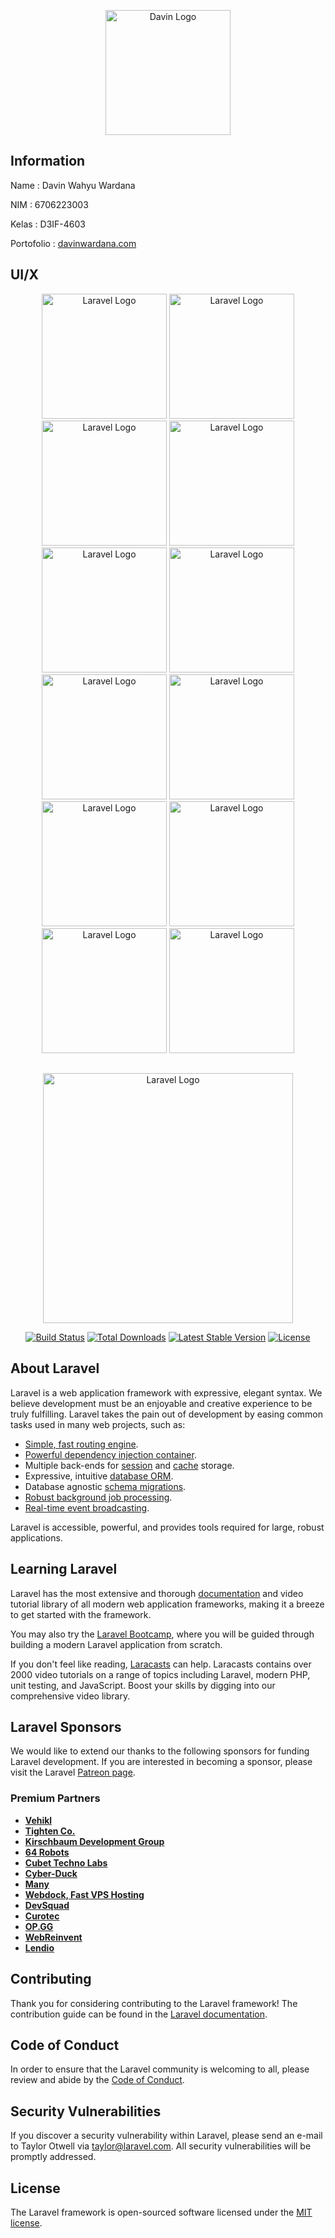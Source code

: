 <p align="center"><a href="https://davin.id" target="_blank"><img src="https://davin.id/assets/images/logo/app.png" width="200" alt="Davin Logo"></a></p>

## Information

Name        : Davin Wahyu Wardana

NIM         : 6706223003

Kelas       : D3IF-4603

Portofolio  : [davinwardana.com](https://davinwardana.com)

## UI/X

<p align="center">
<img src="https://i.ibb.co/XWLNszM/1.png" width="200" alt="Laravel Logo"> 
<img src="https://i.ibb.co/0YcSN3n/2.png" width="200" alt="Laravel Logo"> 
<img src="https://i.ibb.co/bdT4fwH/3.png" width="200" alt="Laravel Logo"> 
<img src="https://i.ibb.co/gzzD8J8/4.png" width="200" alt="Laravel Logo"> 
<img src="https://i.ibb.co/TKWbwYh/5.png" width="200" alt="Laravel Logo"> 
<img src="https://i.ibb.co/9n6Wwwv/6.png" width="200" alt="Laravel Logo"> 
<img src="https://i.ibb.co/nfn3yqF/7.png" width="200" alt="Laravel Logo"> 
<img src="https://i.ibb.co/L05r0tx/8.png" width="200" alt="Laravel Logo"> 
<img src="https://i.ibb.co/gzG1T4T/9.png" width="200" alt="Laravel Logo"> 
<img src="https://i.ibb.co/r5Hzq8Y/10.png" width="200" alt="Laravel Logo"> 
<img src="https://i.ibb.co/pK88q78/11.png" width="200" alt="Laravel Logo"> 
<img src="https://i.ibb.co/5W6jbV8/12.png" width="200" alt="Laravel Logo"></p>

##

<p align="center"><a href="https://laravel.com" target="_blank"><img src="https://raw.githubusercontent.com/laravel/art/master/logo-lockup/5%20SVG/2%20CMYK/1%20Full%20Color/laravel-logolockup-cmyk-red.svg" width="400" alt="Laravel Logo"></a></p>

<p align="center">
<a href="https://github.com/laravel/framework/actions"><img src="https://github.com/laravel/framework/workflows/tests/badge.svg" alt="Build Status"></a>
<a href="https://packagist.org/packages/laravel/framework"><img src="https://img.shields.io/packagist/dt/laravel/framework" alt="Total Downloads"></a>
<a href="https://packagist.org/packages/laravel/framework"><img src="https://img.shields.io/packagist/v/laravel/framework" alt="Latest Stable Version"></a>
<a href="https://packagist.org/packages/laravel/framework"><img src="https://img.shields.io/packagist/l/laravel/framework" alt="License"></a>
</p>

## About Laravel

Laravel is a web application framework with expressive, elegant syntax. We believe development must be an enjoyable and creative experience to be truly fulfilling. Laravel takes the pain out of development by easing common tasks used in many web projects, such as:

- [Simple, fast routing engine](https://laravel.com/docs/routing).
- [Powerful dependency injection container](https://laravel.com/docs/container).
- Multiple back-ends for [session](https://laravel.com/docs/session) and [cache](https://laravel.com/docs/cache) storage.
- Expressive, intuitive [database ORM](https://laravel.com/docs/eloquent).
- Database agnostic [schema migrations](https://laravel.com/docs/migrations).
- [Robust background job processing](https://laravel.com/docs/queues).
- [Real-time event broadcasting](https://laravel.com/docs/broadcasting).

Laravel is accessible, powerful, and provides tools required for large, robust applications.

## Learning Laravel

Laravel has the most extensive and thorough [documentation](https://laravel.com/docs) and video tutorial library of all modern web application frameworks, making it a breeze to get started with the framework.

You may also try the [Laravel Bootcamp](https://bootcamp.laravel.com), where you will be guided through building a modern Laravel application from scratch.

If you don't feel like reading, [Laracasts](https://laracasts.com) can help. Laracasts contains over 2000 video tutorials on a range of topics including Laravel, modern PHP, unit testing, and JavaScript. Boost your skills by digging into our comprehensive video library.

## Laravel Sponsors

We would like to extend our thanks to the following sponsors for funding Laravel development. If you are interested in becoming a sponsor, please visit the Laravel [Patreon page](https://patreon.com/taylorotwell).

### Premium Partners

- **[Vehikl](https://vehikl.com/)**
- **[Tighten Co.](https://tighten.co)**
- **[Kirschbaum Development Group](https://kirschbaumdevelopment.com)**
- **[64 Robots](https://64robots.com)**
- **[Cubet Techno Labs](https://cubettech.com)**
- **[Cyber-Duck](https://cyber-duck.co.uk)**
- **[Many](https://www.many.co.uk)**
- **[Webdock, Fast VPS Hosting](https://www.webdock.io/en)**
- **[DevSquad](https://devsquad.com)**
- **[Curotec](https://www.curotec.com/services/technologies/laravel/)**
- **[OP.GG](https://op.gg)**
- **[WebReinvent](https://webreinvent.com/?utm_source=laravel&utm_medium=github&utm_campaign=patreon-sponsors)**
- **[Lendio](https://lendio.com)**

## Contributing

Thank you for considering contributing to the Laravel framework! The contribution guide can be found in the [Laravel documentation](https://laravel.com/docs/contributions).

## Code of Conduct

In order to ensure that the Laravel community is welcoming to all, please review and abide by the [Code of Conduct](https://laravel.com/docs/contributions#code-of-conduct).

## Security Vulnerabilities

If you discover a security vulnerability within Laravel, please send an e-mail to Taylor Otwell via [taylor@laravel.com](mailto:taylor@laravel.com). All security vulnerabilities will be promptly addressed.

## License

The Laravel framework is open-sourced software licensed under the [MIT license](https://opensource.org/licenses/MIT).
